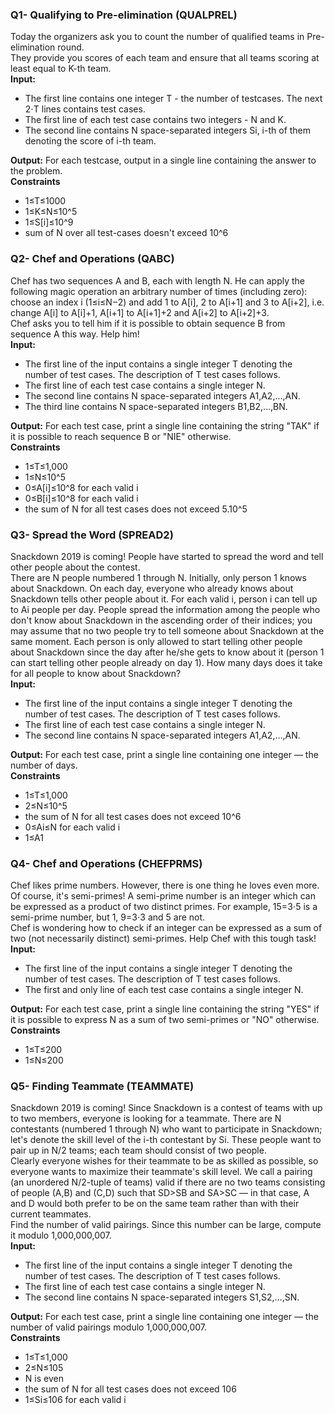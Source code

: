 ### Q1- Qualifying to Pre-elimination (QUALPREL)  
Today the organizers ask you to count the number of qualified teams in Pre-elimination round.   
They provide you scores of each team and ensure that all teams scoring at least equal to K-th team.  
**Input:**  
- The first line contains one integer T - the number of testcases. The next 2⋅T lines contains test cases.  
- The first line of each test case contains two integers - N and K.  
- The second line contains N space-separated integers Si, i-th of them denoting the score of i-th team. 
  
**Output:**
For each testcase, output in a single line containing the answer to the problem.  
**Constraints**  
- 1≤T≤1000    
- 1≤K≤N≤10^5  
- 1≤S[i]≤10^9   
- sum of N over all test-cases doesn't exceed 10^6 
  
### Q2- Chef and Operations (QABC)  
Chef has two sequences A and B, each with length N. He can apply the following magic operation an arbitrary number of times (including zero): choose an index i (1≤i≤N−2) and add 1 to A[i], 2 to A[i+1] and 3 to A[i+2], i.e. change A[i] to A[i]+1, A[i+1] to A[i+1]+2 and A[i+2] to A[i+2]+3.   
Chef asks you to tell him if it is possible to obtain sequence B from sequence A this way. Help him!  
**Input:**  
- The first line of the input contains a single integer T denoting the number of test cases. The description of T test cases follows.  
- The first line of each test case contains a single integer N.  
- The second line contains N space-separated integers A1,A2,…,AN.  
- The third line contains N space-separated integers B1,B2,…,BN.  
    
**Output:**
For each test case, print a single line containing the string "TAK" if it is possible to reach sequence B or "NIE" otherwise.    
**Constraints**  
- 1≤T≤1,000  
- 1≤N≤10^5   
- 0≤A[i]≤10^8 for each valid i  
- 0≤B[i]≤10^8 for each valid i  
- the sum of N for all test cases does not exceed 5.10^5  
  
### Q3- Spread the Word (SPREAD2)  
Snackdown 2019 is coming! People have started to spread the word and tell other people about the contest.  
There are N people numbered 1 through N. Initially, only person 1 knows about Snackdown. On each day, everyone who already knows about Snackdown tells other people about it. For each valid i, person i can tell up to Ai people per day. People spread the information among the people who don't know about Snackdown in the ascending order of their indices; you may assume that no two people try to tell someone about Snackdown at the same moment. Each person is only allowed to start telling other people about Snackdown since the day after he/she gets to know about it (person 1 can start telling other people already on day 1). How many days does it take for all people to know about Snackdown?  
**Input:**  
- The first line of the input contains a single integer T denoting the number of test cases. The description of T test cases follows.  
- The first line of each test case contains a single integer N.  
- The second line contains N space-separated integers A1,A2,…,AN.  
      
**Output:**
For each test case, print a single line containing one integer — the number of days.    
**Constraints**  
- 1≤T≤1,000  
- 2≤N≤10^5  
- the sum of N for all test cases does not exceed 10^6  
- 0≤Ai≤N for each valid i  
- 1≤A1
  
### Q4- Chef and Operations (CHEFPRMS)  
Chef likes prime numbers. However, there is one thing he loves even more. Of course, it's semi-primes! A semi-prime number is an integer which can be expressed as a product of two distinct primes. For example, 15=3⋅5 is a semi-prime number, but 1, 9=3⋅3 and 5 are not.  
Chef is wondering how to check if an integer can be expressed as a sum of two (not necessarily distinct) semi-primes. Help Chef with this tough task!  
**Input:**  
- The first line of the input contains a single integer T denoting the number of test cases. The description of T test cases follows.  
- The first and only line of each test case contains a single integer N.  
      
**Output:**
For each test case, print a single line containing the string "YES" if it is possible to express N as a sum of two semi-primes or "NO" otherwise.      
**Constraints**  
- 1≤T≤200
- 1≤N≤200

### Q5- Finding Teammate (TEAMMATE)  
Snackdown 2019 is coming! Since Snackdown is a contest of teams with up to two members, everyone is looking for a teammate. There are N contestants (numbered 1 through N) who want to participate in Snackdown; let's denote the skill level of the i-th contestant by Si. These people want to pair up in N/2 teams; each team should consist of two people.  
Clearly everyone wishes for their teammate to be as skilled as possible, so everyone wants to maximize their teammate's skill level. We call a pairing (an unordered N/2-tuple of teams) valid if there are no two teams consisting of people (A,B) and (C,D) such that SD>SB and SA>SC — in that case, A and D would both prefer to be on the same team rather than with their current teammates.  
Find the number of valid pairings. Since this number can be large, compute it modulo 1,000,000,007.  
**Input:**  
- The first line of the input contains a single integer T denoting the number of test cases. The description of T test cases follows.  
- The first line of each test case contains a single integer N.  
- The second line contains N space-separated integers S1,S2,…,SN.  
      
**Output:**
For each test case, print a single line containing one integer — the number of valid pairings modulo 1,000,000,007.  
**Constraints**  
- 1≤T≤1,000  
- 2≤N≤105  
- N is even  
- the sum of N for all test cases does not exceed 106  
- 1≤Si≤106 for each valid i  
